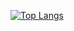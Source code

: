 [![Top Langs](https://github-readme-stats.vercel.app/api/top-langs/?username=victor-bertolino)](https://github.com/victor-bertolino/github-readme-stats)

<!--
**victor-bertolino/victor-bertolino** is a ✨ _special_ ✨ repository because its `README.md` (this file) appears on your GitHub profile.

Here are some ideas to get you started:

- 🔭 I’m currently working on ...
- 🌱 I’m currently learning ...
- 👯 I’m looking to collaborate on ...
- 🤔 I’m looking for help with ...
- 💬 Ask me about ...
- 📫 How to reach me: ...
- 😄 Pronouns: ...
- ⚡ Fun fact: ...
-->

